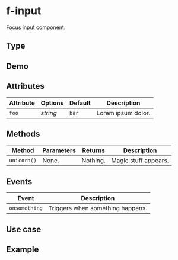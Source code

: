 # f-input
Focus input component.

## Type

## Demo

## Attributes

Attribute     | Options     | Default      | Description
---           | ---         | ---          | ---
`foo`         | *string*    | `bar`        | Lorem ipsum dolor.

## Methods

Method        | Parameters   | Returns     | Description
---           | ---          | ---         | ---
`unicorn()`   | None.        | Nothing.    | Magic stuff appears.

## Events
Event         | Description
---           | ---
`onsomething` | Triggers when something happens.

## Use case

## Example
